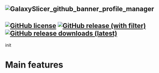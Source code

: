 ![GalaxySlicer_github_banner_profile_manager](https://github.com/fr3ak2402/GalaxySlicer-Profile-Manager/assets/96239814/227c685e-0e7d-4e7d-b9fe-3747e9d6c3c2)
--------------------------------------------------------------------
[![GitHub license](https://img.shields.io/github/license/Fr3ak2402/GalaxySlicer-Profile-Manager?style=flat-square&label=License&color=693A71)](https://github.com/fr3ak2402/GalaxySlicer-Profile-Manager/blob/main/LICENSE)
[![GitHub release (with filter)](https://img.shields.io/github/v/release/fr3ak2402/GalaxySlicer-Profile-Manager?style=flat-square&label=Version&color=693A71)](https://github.com/fr3ak2402/GalaxySlicer-Profile-Manager/releases/latest)
[![GitHub release downloads (latest)](https://img.shields.io/github/downloads/Fr3ak2402/GalaxySlicer-Profile-Manager/latest/total?style=flat-square&label=Downloads&color=%23693A71)](https://github.com/fr3ak2402/GalaxySlicer-Profile-Manager/releases/latest)
------------------------------------------------
init

# Main features
